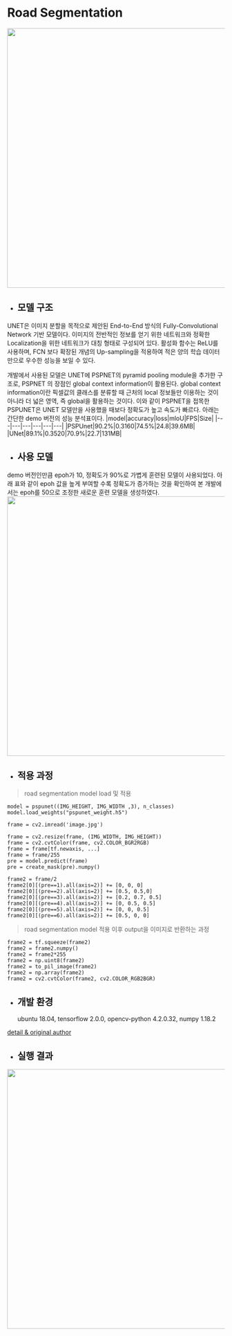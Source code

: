 # Road Segmentation 
 
<img src="https://user-images.githubusercontent.com/109472852/193393158-bdd7c0b2-eb4d-4844-873c-754813118866.jpg" width="600" />


* ## 모델 구조  
UNET은 이미지 분할을 목적으로 제안된 End-to-End 방식의 Fully-Convolutional Network 기반 모델이다. 이미지의 전반적인 정보를 얻기 위한 네트워크와 정확한 Localization을 위한 네트워크가 대칭 형태로 구성되어 있다. 활성화 함수는 ReLU를 사용하며, FCN 보다 확장된 개념의 Up-sampling을 적용하여 적은 양의 학습 데이터만으로 우수한 성능을 보일 수 있다.   

개발에서 사용된 모델은 UNET에  PSPNET의 pyramid pooling module을 추가한 구조로, PSPNET 의 장점인 global context information이 활용된다. global context information이란 픽셀값의 클래스를 분류할 때 근처의 local 정보들만 이용하는 것이 아니라 더 넓은 영역, 즉 global을 활용하는 것이다. 이와 같이 PSPNET을 접목한 PSPUNET은 UNET 모델만을 사용했을 때보다 정확도가 높고 속도가 빠르다. 아래는 간단한 demo 버전의 성능 분석표이다. 
|model|accuracy|loss|mloU|FPS|Size|
|---|---|---|---|---|---|
|PSPUnet|90.2%|0.3160|74.5%|24.8|39.6MB|
|UNet|89.1%|0.3520|70.9%|22.7|131MB|

* ## 사용 모델
demo 버전인만큼 epoh가 10, 정확도가 90%로 가볍게 훈련된 모델이 사용되었다. 아래 표와 같이 epoh 값을 높게 부여할 수록 정확도가 증가하는 것을 확인하여 본 개발에서는 epoh를 50으로 조정한 새로운 훈련 모델을 생성하였다. 
<img src="https://user-images.githubusercontent.com/109569066/193413463-fa19a318-1f85-4e72-a9c8-ef42c881619e.png" width="600" />

* ## 적용 과정
> road segmentation model load 및 적용
```
model = pspunet((IMG_HEIGHT, IMG_WIDTH ,3), n_classes)
model.load_weights("pspunet_weight.h5")

frame = cv2.imread('image.jpg')

frame = cv2.resize(frame, (IMG_WIDTH, IMG_HEIGHT))
frame = cv2.cvtColor(frame, cv2.COLOR_BGR2RGB)
frame = frame[tf.newaxis, ...]
frame = frame/255
pre = model.predict(frame)
pre = create_mask(pre).numpy()

frame2 = frame/2
frame2[0][(pre==1).all(axis=2)] += [0, 0, 0]
frame2[0][(pre==2).all(axis=2)] += [0.5, 0.5,0]
frame2[0][(pre==3).all(axis=2)] += [0.2, 0.7, 0.5]
frame2[0][(pre==4).all(axis=2)] += [0, 0.5, 0.5]
frame2[0][(pre==5).all(axis=2)] += [0, 0, 0.5]
frame2[0][(pre==6).all(axis=2)] += [0.5, 0, 0]
```
> road segmentation model 적용 이후 output을 이미지로 반환하는 과정
```
frame2 = tf.squeeze(frame2)
frame2 = frame2.numpy()
frame2 = frame2*255
frame2 = np.uint8(frame2)
frame2 = to_pil_image(frame2)
frame2 = np.array(frame2)
frame2 = cv2.cvtColor(frame2, cv2.COLOR_RGB2BGR)
```

* ## 개발 환경


  ubuntu 18.04, tensorflow 2.0.0, opencv-python 4.2.0.32, numpy 1.18.2


[detail & original author](https://github.com/JunHyeok96/Road-Segmentation)

* ## 실행 결과
<img src="https://user-images.githubusercontent.com/109493197/193414360-09d94b35-8118-47bd-9f59-c3c9fabc3967.png" width="600" />
